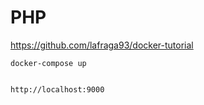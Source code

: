 # PHP

https://github.com/lafraga93/docker-tutorial


    docker-compose up


    http://localhost:9000

